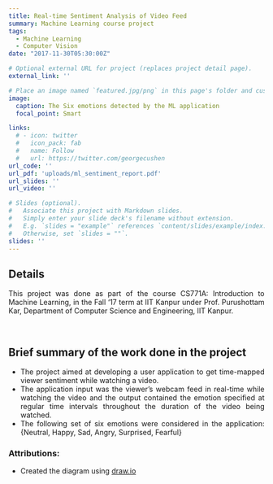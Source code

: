 ```yaml
---
title: Real-time Sentiment Analysis of Video Feed
summary: Machine Learning course project
tags:
  - Machine Learning
  - Computer Vision
date: "2017-11-30T05:30:00Z"

# Optional external URL for project (replaces project detail page).
external_link: ''

# Place an image named `featured.jpg/png` in this page's folder and customize its options here.
image:
  caption: The Six emotions detected by the ML application
  focal_point: Smart

links:
  # - icon: twitter
  #   icon_pack: fab
  #   name: Follow
  #   url: https://twitter.com/georgecushen
url_code: ''
url_pdf: 'uploads/ml_sentiment_report.pdf'
url_slides: ''
url_video: ''

# Slides (optional).
#   Associate this project with Markdown slides.
#   Simply enter your slide deck's filename without extension.
#   E.g. `slides = "example"` references `content/slides/example/index.md`.
#   Otherwise, set `slides = ""`.
slides: ''
---
```


<!-- <h2 >Location</h2> -->
<!-- This project was done as a industrial software internship at Hike Pvt. Ltd., New Delhi, during May ‘17 - Jul ‘17, the summer of my second year. -->
<!-- This project was taken as part of the Robotics club at IIT Kanpur during my first two years at IIT Kanpur. -->


<h2 >Details</h2>
<!-- This project was started as part of the course CS657: Information Retrieval, in the Spring ‘18 term at IIT Kanpur under Prof. Arnab Bhattacharya, Department of Computer Science and Engineering, IIT Kanpur. It was later continued beyond the course into my second undergraduate research project. -->
<p style="text-align: justify;">This project was done as part of the course CS771A: Introduction to Machine Learning, in the Fall ‘17 term at IIT Kanpur under Prof. Purushottam Kar, Department of Computer Science and Engineering, IIT Kanpur.</p>
<!-- This project was done as an undergraduate project, in the Fall ‘17 term at IIT Kanpur under Prof. Purushottam Kar, Department of Computer Science and Engineering, IIT Kanpur. -->

<br>

<h2>Brief summary of the work done in the project</h2>
<ul style="text-align: justify;">
  <li> The project aimed at developing a user application to get time-mapped viewer sentiment while watching a video.</li>
  <li> The application input was the viewer’s webcam feed in real-time while watching the video and the output contained the emotion specified at regular time intervals throughout the duration of the video being watched.</li>
  <li> The following set of six emotions were considered in the application: {Neutral, Happy, Sad, Angry, Surprised, Fearful}</li>
</ul>

<h3>Attributions:</h3>
<ul>
  <li>Created the diagram using <a href="https://app.diagrams.net">draw.io</a></li>
</ul>